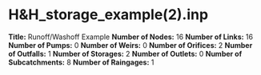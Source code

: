 # H&H_storage_example(2).inp
**Title:** Runoff/Washoff Example
**Number of Nodes:** 16
**Number of Links:** 16
**Number of Pumps:** 0
**Number of Weirs:** 0
**Number of Orifices:** 2
**Number of Outfalls:** 1
**Number of Storages:** 2
**Number of Outlets:** 0
**Number of Subcatchments:** 8
**Number of Raingages:** 1
